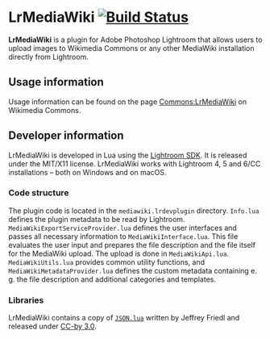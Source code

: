 # LrMediaWiki [![Build Status](https://travis-ci.org/robinkrahl/LrMediaWiki.svg?branch=master)](https://travis-ci.org/robinkrahl/LrMediaWiki)

**LrMediaWiki** is a plugin for Adobe Photoshop Lightroom that allows users
to upload images to Wikimedia Commons or any other MediaWiki installation
directly from Lightroom.

## Usage information

Usage information can be found on the page [Commons:LrMediaWiki][comlrmw] on
Wikimedia Commons.

## Developer information

LrMediaWiki is developed in Lua using the [Lightroom SDK][lrsdk]. It is
released under the MIT/X11 license. LrMediaWiki works with
Lightroom 4, 5 and 6/CC installations – both on Windows and on macOS.

### Code structure

The plugin code is located in the `mediawiki.lrdevplugin` directory.
`Info.lua` defines the plugin metadata to be read by Lightroom.
`MediaWikiExportServiceProvider.lua` defines the user interfaces and passes
all necessary information to `MediaWikiInterface.lua`. This file evaluates
the user input and prepares the file description and the file itself for the
MediaWiki upload. The upload is done in `MediaWikiApi.lua`.
`MediaWikiUtils.lua` provides common utility functions, and
`MediaWikiMetadataProvider.lua` defines the custom metadata containing e. g.
the file description and additional categories and templates.

### Libraries

LrMediaWiki contains a copy of [`JSON.lua`][jsonlua] written by Jeffrey Friedl
and released under [CC-by 3.0][ccby3].

[comlrmw]: https://commons.wikimedia.org/wiki/Commons:LrMediaWiki
[lrsdk]: http://www.adobe.com/devnet/photoshoplightroom.html
[jsonlua]: http://regex.info/blog/lua/json
[ccby3]: http://creativecommons.org/licenses/by/3.0/deed.en_US
